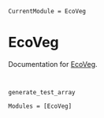 ```@meta
CurrentModule = EcoVeg
```

# EcoVeg

Documentation for [EcoVeg](https://github.com/ZekeMarshall/EcoVeg.jl).

```@index
```

```@docs

generate_test_array

```

```@autodocs
Modules = [EcoVeg]
```
